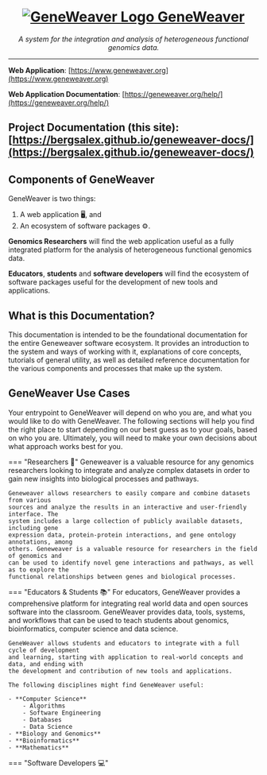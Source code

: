 <a href="https://www.geneweaver.org">
    <h1 align="center">
        <img src="https://geneweaver.org/static/images/GW2-logo.png" alt="GeneWeaver Logo" style="vertical-align: top">
        GeneWeaver
    </h1>
</a>
<p align="center">
    <em>A system for the integration and analysis of heterogeneous functional genomics data.</em>
</p>

---
**Web Application**: 
[https://www.geneweaver.org](https://www.geneweaver.org)

**Web Application Documentation**: 
[https://geneweaver.org/help/](https://geneweaver.org/help/)

**Project Documentation (this site)**: 
[https://bergsalex.github.io/geneweaver-docs/](https://bergsalex.github.io/geneweaver-docs/)
---


## Components of GeneWeaver
GeneWeaver is two things: 

1. A web application 🖥️, and 
2. An ecosystem of software packages ⚙️.

**Genomics Researchers** will find the web application useful as a fully integrated 
platform for the analysis of heterogeneous functional genomics data.

**Educators**, **students** and **software developers** will find the ecosystem of 
software packages useful for the development of new tools and applications.

## What is this Documentation?
This documentation is intended to be the foundational documentation for the entire
Geneweaver software ecosystem. It provides an introduction to the system and ways of
working with it, explanations of core concepts, tutorials of general utility,
as well as detailed reference documentation for the various components and processes
that make up the system.

## GeneWeaver Use Cases
Your entrypoint to GeneWeaver will depend on who you are, and what you would like to
do with GeneWeaver. The following sections will help you find the right place to start
depending on our best guess as to your goals, based on who you are. Ultimately, you
will need to make your own decisions about what approach works best for you.

=== "Researchers 🔬"
    Geneweaver is a valuable resource for any genomics researchers looking to integrate and 
    analyze complex datasets in order to gain new insights into biological processes and 
    pathways.

    Geneweaver allows researchers to easily compare and combine datasets from various 
    sources and analyze the results in an interactive and user-friendly interface. The 
    system includes a large collection of publicly available datasets, including gene 
    expression data, protein-protein interactions, and gene ontology annotations, among 
    others. Geneweaver is a valuable resource for researchers in the field of genomics and 
    can be used to identify novel gene interactions and pathways, as well as to explore the 
    functional relationships between genes and biological processes.
=== "Educators & Students 📚"
    For educators, GeneWeaver provides a comprehensive platform for integrating real world 
    data and open sources software into the classroom. GeneWeaver provides data, tools, 
    systems, and workflows that can be used to teach students about genomics, 
    bioinformatics, computer science and data science. 

    GeneWeaver allows students and educators to integrate with a full cycle of development 
    and learning, starting with application to real-world concepts and data, and ending with
    the development and contribution of new tools and applications.

    The following disciplines might find GeneWeaver useful:

    - **Computer Science**
        - Algorithms
        - Software Engineering
        - Databases
        - Data Science
    - **Biology and Genomics**
    - **Bioinformatics**
    - **Mathematics**
=== "Software Developers 💻"
    

[//]: # (### Researchers)

[//]: # (Geneweaver is a valuable resource for any genomics researchers looking to integrate and )

[//]: # (analyze complex datasets in order to gain new insights into biological processes and )

[//]: # (pathways.)

[//]: # ()
[//]: # (Geneweaver allows researchers to easily compare and combine datasets from various )

[//]: # (sources and analyze the results in an interactive and user-friendly interface. The )

[//]: # (system includes a large collection of publicly available datasets, including gene )

[//]: # (expression data, protein-protein interactions, and gene ontology annotations, among )

[//]: # (others. Geneweaver is a valuable resource for researchers in the field of genomics and )

[//]: # (can be used to identify novel gene interactions and pathways, as well as to explore the )

[//]: # (functional relationships between genes and biological processes.)

[//]: # ()
[//]: # (### Educators & Students)

[//]: # (For educators, GeneWeaver provides a comprehensive platform for integrating real world )

[//]: # (data and open sources software into the classroom. GeneWeaver provides data, tools, )

[//]: # (systems, and workflows that can be used to teach students about genomics, )

[//]: # (bioinformatics, computer science and data science. )

[//]: # ()
[//]: # (GeneWeaver allows students and educators to integrate with a full cycle of development )

[//]: # (and learning, starting with application to real-world concepts and data, and ending with)

[//]: # (the development and contribution of new tools and applications.)

[//]: # ()
[//]: # (The following disciplines might find GeneWeaver useful:)

[//]: # ()
[//]: # (- **Computer Science**)

[//]: # (    - Algorithms)

[//]: # (    - Software Engineering)

[//]: # (    - Databases)

[//]: # (    - Data Science)

[//]: # (- **Biology and Genomics**)

[//]: # (- **Bioinformatics**)

[//]: # (- **Mathematics**)
